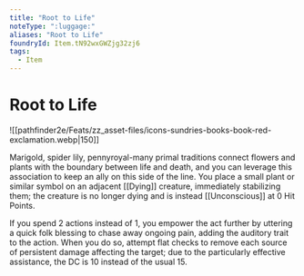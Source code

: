 ```yaml
---
title: "Root to Life"
noteType: ":luggage:"
aliases: "Root to Life"
foundryId: Item.tN92wxGWZjg32zj6
tags:
  - Item
---
```


# Root to Life
![[pathfinder2e/Feats/zz_asset-files/icons-sundries-books-book-red-exclamation.webp|150]]

Marigold, spider lily, pennyroyal-many primal traditions connect flowers and plants with the boundary between life and death, and you can leverage this association to keep an ally on this side of the line. You place a small plant or similar symbol on an adjacent [[Dying]] creature, immediately stabilizing them; the creature is no longer dying and is instead [[Unconscious]] at 0 Hit Points.

If you spend 2 actions instead of 1, you empower the act further by uttering a quick folk blessing to chase away ongoing pain, adding the auditory trait to the action. When you do so, attempt flat checks to remove each source of persistent damage affecting the target; due to the particularly effective assistance, the DC is 10 instead of the usual 15.
